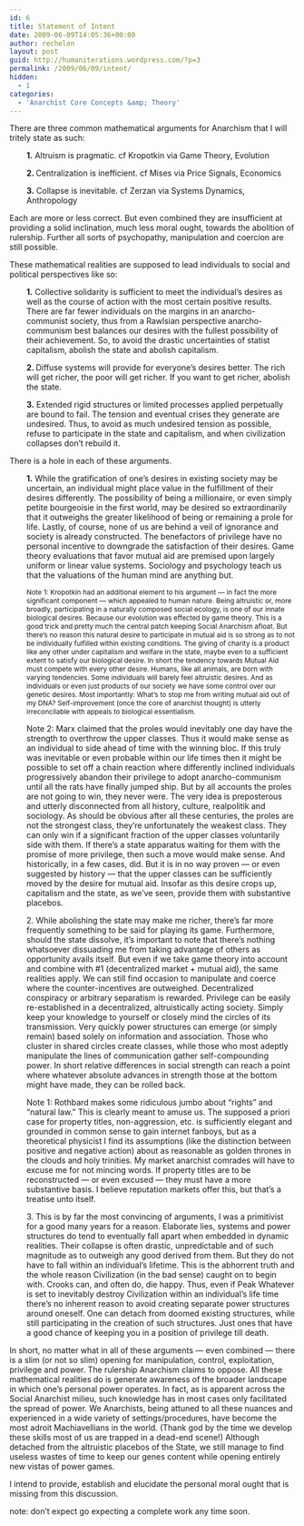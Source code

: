```yaml
---
id: 6
title: Statement of Intent
date: 2009-06-09T14:05:36+00:00
author: rechelon
layout: post
guid: http://humaniterations.wordpress.com/?p=3
permalink: /2009/06/09/intent/
hidden:
  - 1
categories:
  - 'Anarchist Core Concepts &amp; Theory'
---
```

There are three common mathematical arguments for Anarchism that I will tritely state as such:

<p style="padding-left:30px;">
  <strong>1.</strong> Altruism is pragmatic. cf Kropotkin via Game Theory, Evolution
</p>

<p style="padding-left:30px;">
  <strong>2. </strong>Centralization is inefficient. cf Mises via Price Signals, Economics
</p>

<p style="padding-left:30px;">
  <strong>3.</strong> Collapse is inevitable. cf Zerzan via Systems Dynamics, Anthropology
</p>

Each are more or less correct. But even combined they are insufficient at providing a solid inclination, much less moral ought, towards the abolition of rulership. Further all sorts of psychopathy, manipulation and coercion are still possible.

These mathematical realities are supposed to lead individuals to social and political perspectives like so:

<p style="padding-left:30px;">
  <strong>1.</strong> Collective solidarity is sufficient to meet the individual&#8217;s desires as well as the course of action with the most certain positive results. There are far fewer individuals on the margins in an anarcho-communist society, thus from a Rawlsian perspective anarcho-communism best balances our desires with the fullest possibility of their achievement. So, to avoid the drastic uncertainties of statist capitalism, abolish the state and abolish capitalism.
</p>

<p style="padding-left:30px;">
  <strong>2. </strong>Diffuse systems will provide for everyone&#8217;s desires better. The rich will get richer, the poor will get richer. If you want to get richer, abolish the state.
</p>

<p style="padding-left:30px;">
  <strong>3.</strong> Extended rigid structures or limited processes applied perpetually are bound to fail. The tension and eventual crises they generate are undesired. Thus, to avoid as much undesired tension as possible, refuse to participate in the state and capitalism, and when civilization collapses don&#8217;t rebuild it.
</p>

There is a hole in each of these arguments.

<p style="padding-left:30px;">
  <strong>1.</strong> While the gratification of one&#8217;s desires in existing society may be uncertain, an individual might place value in the fulfillment of their desires differently. The possibility of being a millionaire, or even simply petite bourgeoisie in the first world, may be desired so extraordinarily that it outweighs the greater likelihood of being or remaining a prole for life. Lastly, of course, none of us are behind a veil of ignorance and society is already constructed. The benefactors of privilege have no personal incentive to downgrade the satisfaction of their desires. Game theory evaluations that favor mutual aid are premised upon largely uniform or linear value systems. Sociology and psychology teach us that the valuations of the human mind are anything but.
</p>

<p style="padding-left:30px;">
  <span style="font-size:85%;">Note 1: Kropotkin had an additional element to his argument &#8212; in fact the more significant component &#8212; which appealed to human nature. Being altruistic or, more broadly, participating in a naturally composed social ecology, is one of our innate biological desires. Because our evolution was effected by game theory. This is a good trick and pretty much the central patch keeping Social Anarchism afloat. But there&#8217;s no reason this natural desire to participate in mutual aid is so strong as to not be individually fulfilled within existing conditions. The giving of charity is a product like any other under capitalism and welfare in the state, maybe even to a sufficient extent to satisfy our biological desire. In short the tendency towards Mutual Aid must compete with every other desire. Humans, like all animals, are born with varying tendencies. Some individuals will barely feel altruistic desires. And as individuals or even just products of our society we have some control over our genetic desires. Most importantly: What&#8217;s to stop me from writing mutual aid out of my DNA? Self-improvement (once the core of anarchist thought) is utterly irreconcilable with appeals to biological essentialism.</span>
</p>

<p style="padding-left:30px;">
  Note 2: Marx claimed that the proles would inevitably one day have the strength to overthrow the upper classes. Thus it would make sense as an individual to side ahead of time with the winning bloc. If this truly was inevitable or even probable within our life times then it might be possible to set off a chain reaction where differently inclined individuals progressively abandon their privilege to adopt anarcho-communism until all the rats have finally jumped ship. But by all accounts the proles are not going to win, they never were. The very idea is preposterous and utterly disconnected from all history, culture, realpolitik and sociology. As should be obvious after all these centuries, the proles are not the strongest class, they&#8217;re unfortunately the weakest class. They can only win if a significant fraction of the upper classes voluntarily side with them. If there&#8217;s a state apparatus waiting for them with the promise of more privilege, then such a move would make sense. And historically, in a few cases, did. But it is in no way proven &#8212; or even suggested by history &#8212; that the upper classes can be sufficiently moved by the desire for mutual aid. Insofar as this desire crops up, capitalism and the state, as we&#8217;ve seen, provide them with substantive placebos.
</p>

<p style="padding-left:30px;">
  2. While abolishing the state may make me richer, there&#8217;s far more frequently something to be said for playing its game. Furthermore, should the state dissolve, it&#8217;s important to note that there&#8217;s nothing whatsoever dissuading me from taking advantage of others as opportunity avails itself. But even if we take game theory into account and combine with #1 (decentralized market + mutual aid), the same realities apply. We can still find occasion to manipulate and coerce where the counter-incentives are outweighed. Decentralized conspiracy or arbitrary separatism is rewarded. Privilege can be easily re-established in a decentralized, altruistically acting society. Simply keep your knowledge to yourself or closely mind the circles of its transmission. Very quickly power structures can emerge (or simply remain) based solely on information and association. Those who cluster in shared circles create classes, while those who most adeptly manipulate the lines of communication gather self-compounding power. In short relative differences in social strength can reach a point where whatever absolute advances in strength those at the bottom might have made, they can be rolled back.
</p>

<p style="padding-left:30px;">
  Note 1: Rothbard makes some ridiculous jumbo about &#8220;rights&#8221; and &#8220;natural law.&#8221; This is clearly meant to amuse us. The supposed a priori case for property titles, non-aggression, etc. is sufficiently elegant and grounded in common sense to gain internet fanboys, but as a theoretical physicist I find its assumptions (like the distinction between positive and negative action) about as reasonable as golden thrones in the clouds and holy trinities. My market anarchist comrades will have to excuse me for not mincing words. If property titles are to be reconstructed &#8212; or even excused &#8212; they must have a more substantive basis. I believe reputation markets offer this, but that&#8217;s a treatise unto itself.
</p>

<p style="padding-left:30px;">
  3. This is by far the most convincing of arguments, I was a primitivist for a good many years for a reason. Elaborate lies, systems and power structures do tend to eventually fall apart when embedded in dynamic realities. Their collapse is often drastic, unpredictable and of such magnitude as to outweigh any good derived from them. But they do not have to fall within an individual&#8217;s lifetime. This is the abhorrent truth and the whole reason Civilization (in the bad sense) caught on to begin with. Crooks can, and often do, die happy. Thus, even if Peak Whatever is set to inevitably destroy Civilization within an individual&#8217;s life time there&#8217;s no inherent reason to avoid creating separate power structures around oneself. One can detach from doomed existing structures, while still participating in the creation of such structures. Just ones that have a good chance of keeping you in a position of privilege till death.
</p>

In short, no matter what in all of these arguments &#8212; even combined &#8212; there is a slim (or not so slim) opening for manipulation, control, exploitation, privilege and power. The rulership Anarchism claims to oppose. All these mathematical realities do is generate awareness of the broader landscape in which one&#8217;s personal power operates. In fact, as is apparent across the Social Anarchist milieu, such knowledge has in most cases only facilitated the spread of power. We Anarchists, being attuned to all these nuances and experienced in a wide variety of settings/procedures, have become the most adroit Machiavellians in the world. (Thank god by the time we develop these skills most of us are trapped in a dead-end scene!) Although detached from the altruistic placebos of the State, we still manage to find useless wastes of time to keep our genes content while opening entirely new vistas of power games.

I intend to provide, establish and elucidate the personal moral ought that is missing from this discussion.

note: don&#8217;t expect go expecting a complete work any time soon.